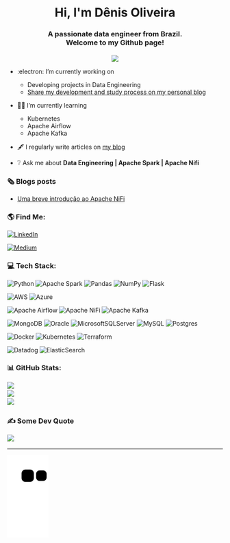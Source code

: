 <div align="center">
<h1 align="center">Hi, I'm Dênis Oliveira</h1>
<h3 align="center">A passionate data engineer from Brazil.<br>Welcome to my Github page!</h3>
<img src="https://rishavanand.github.io/static/images/greetings.gif" align="center" style="width: 25%" />
</div>

- :electron:   I’m currently working on
  - Developing projects in Data Engineering
  - [Share my development and study process on my personal blog](https://medium.com/@denis-oliveira)

- :student:  I’m currently learning
  - Kubernetes
  - Apache Airflow
  - Apache Kafka

- :fountain_pen:   I regularly write articles on [my blog](https://medium.com/@denis-oliveira)

- :grey_question:  Ask me about **Data Engineering | Apache Spark | Apache Nifi**

### :newspaper_roll:	 Blogs posts
<!-- BLOG-POST-LIST:START -->
- [Uma breve introdução ao Apache NiFi](https://denis-oliveira.medium.com/uma-breve-introdu%C3%A7%C3%A3o-ao-apache-nifi-e50aa6dc7105?source=rss-2112f34bb6fb------2)
<!-- BLOG-POST-LIST:END -->

### :earth_americas:   Find Me:
[![LinkedIn](https://img.shields.io/badge/LinkedIn-%230077B5.svg?logo=linkedin&logoColor=white)](https://linkedin.com/in/deniswoliveira)

[![Medium](https://img.shields.io/badge/Medium-12100E?logo=medium&logoColor=white)](https://medium.com/@denis-oliveira)


### 💻 Tech Stack:
![Python](https://img.shields.io/badge/python-3670A0?style=for-the-badge&logo=python&logoColor=ffdd54)
![Apache Spark](https://img.shields.io/badge/Apache%20Spark-017CEE?style=for-the-badge&logo=Apache%20Spark&logoColor=white)
![Pandas](https://img.shields.io/badge/pandas-%23150458.svg?style=for-the-badge&logo=pandas&logoColor=white)
![NumPy](https://img.shields.io/badge/numpy-%23013243.svg?style=for-the-badge&logo=numpy&logoColor=white)
![Flask](https://img.shields.io/badge/flask-%23000.svg?style=for-the-badge&logo=flask&logoColor=white)

![AWS](https://img.shields.io/badge/AWS-%23FF9900.svg?style=for-the-badge&logo=amazon-aws&logoColor=white)
![Azure](https://img.shields.io/badge/azure-%230072C6.svg?style=for-the-badge&logo=azure-devops&logoColor=white)

![Apache Airflow](https://img.shields.io/badge/Apache%20Airflow-017CEE?style=for-the-badge&logo=Apache%20Airflow&logoColor=white)
![Apache NiFi](https://img.shields.io/badge/Apache%20Nifi-017CEE?style=for-the-badge&logo=Apache&logoColor=white)
![Apache Kafka](https://img.shields.io/badge/Apache%20Kafka-017CEE?style=for-the-badge&logo=Apache%20Kafka&logoColor=white)

![MongoDB](https://img.shields.io/badge/MongoDB-%234ea94b.svg?style=for-the-badge&logo=mongodb&logoColor=white)
![Oracle](https://img.shields.io/badge/Oracle-F80000?style=for-the-badge&logo=oracle&logoColor=white)
![MicrosoftSQLServer](https://img.shields.io/badge/Microsoft%20SQL%20Sever-CC2927?style=for-the-badge&logo=microsoft%20sql%20server&logoColor=white)
![MySQL](https://img.shields.io/badge/mysql-%2300f.svg?style=for-the-badge&logo=mysql&logoColor=white)
![Postgres](https://img.shields.io/badge/postgres-%23316192.svg?style=for-the-badge&logo=postgresql&logoColor=white)

![Docker](https://img.shields.io/badge/docker-%230db7ed.svg?style=for-the-badge&logo=docker&logoColor=white)
![Kubernetes](https://img.shields.io/badge/kubernetes-%23326ce5.svg?style=for-the-badge&logo=kubernetes&logoColor=white)
![Terraform](https://img.shields.io/badge/terraform-%235835CC.svg?style=for-the-badge&logo=terraform&logoColor=white)

![Datadog](https://img.shields.io/badge/datadog-%23632CA6.svg?style=for-the-badge&logo=datadog&logoColor=white)
![ElasticSearch](https://img.shields.io/badge/-ElasticSearch-005571?style=for-the-badge&logo=elasticsearch)

### 📊 GitHub Stats:
![](https://github-readme-stats.vercel.app/api?username=deniswoliveira&theme=dark&hide_border=false&include_all_commits=false&count_private=true)<br/>
![](https://github-readme-streak-stats.herokuapp.com/?user=deniswoliveira&theme=dark&hide_border=false)<br/>
![](https://github-readme-stats.vercel.app/api/top-langs/?username=deniswoliveira&theme=dark&hide_border=false&include_all_commits=false&count_private=true&layout=compact)

### ✍️ Some Dev Quote
![](https://quotes-github-readme.vercel.app/api?type=horizontal&theme=radical)

---
![Snake animation](https://github.com/rafaballerini/rafaballerini/blob/output/github-contribution-grid-snake.svg)